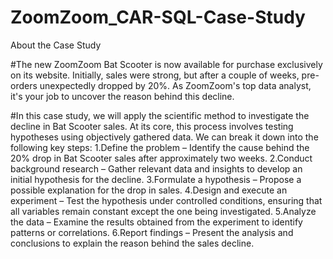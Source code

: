 # ZoomZoom_CAR-SQL-Case-Study

About the Case Study 

#The new ZoomZoom Bat Scooter is now available for purchase exclusively on its website. Initially, sales were strong, but after a couple of weeks, pre-orders unexpectedly dropped by 20%. As ZoomZoom's top data analyst, it's your job to uncover the reason behind this decline.

#In this case study, we will apply the scientific method to investigate the decline in Bat Scooter sales. At its core, this process involves testing hypotheses using objectively gathered data. We can break it down into the following key steps:
1.Define the problem – Identify the cause behind the 20% drop in Bat Scooter sales after approximately two weeks.
2.Conduct background research – Gather relevant data and insights to develop an initial hypothesis for the decline.
3.Formulate a hypothesis – Propose a possible explanation for the drop in sales.
4.Design and execute an experiment – Test the hypothesis under controlled conditions, ensuring that all variables remain constant except the one being investigated.
5.Analyze the data – Examine the results obtained from the experiment to identify patterns or correlations.
6.Report findings – Present the analysis and conclusions to explain the reason behind the sales decline.
